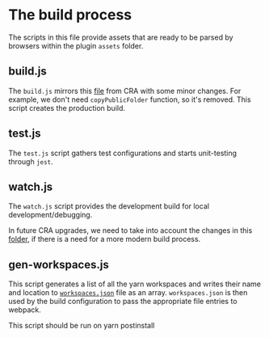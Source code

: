 # The build process

The scripts in this file provide assets that are ready to be parsed by browsers within the plugin `assets` folder.

## build.js

The `build.js` mirrors this [file](https://github.com/facebook/create-react-app/blob/master/packages/react-scripts/scripts/build.js) from CRA with some minor changes. For example, we don't need `copyPublicFolder` function, so it's removed.
This script creates the production build.

## test.js

The `test.js` script gathers test configurations and starts unit-testing through `jest`.

## watch.js

The `watch.js` script provides the development build for local development/debugging.

In future CRA upgrades, we need to take into account the changes in this [folder](https://github.com/facebook/create-react-app/tree/master/packages/react-scripts/scripts), if there is a need for a more modern build process.

## gen-workspaces.js

This script generates a list of all the yarn workspaces and writes their name and location to [`workspaces.json`](../workspaces.json) file as an array. `workspaces.json` is then used by the build configuration to pass the appropriate file entries to webpack.

This script should be run on yarn postinstall
